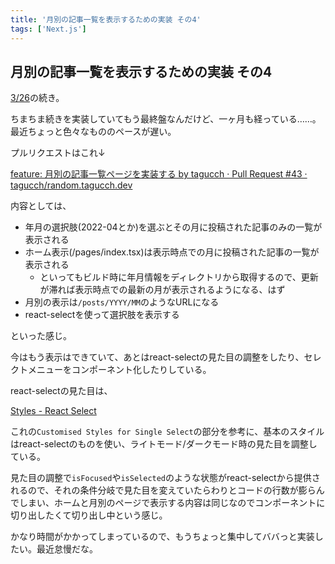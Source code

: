 ```yaml
---
title: '月別の記事一覧を表示するための実装 その4'
tags: ['Next.js']
---
```


## 月別の記事一覧を表示するための実装 その4

[3/26](/posts/2022-03-26/)の続き。

ちまちま続きを実装していてもう最終盤なんだけど、一ヶ月も経っている……。最近ちょっと色々なもののペースが遅い。

プルリクエストはこれ↓

[feature: 月別の記事一覧ページを実装する by tagucch · Pull Request \#43 · tagucch/random\.tagucch\.dev](https://github.com/tagucch/random.tagucch.dev/pull/43)

内容としては、

- 年月の選択肢(2022-04とか)を選ぶとその月に投稿された記事のみの一覧が表示される
- ホーム表示(/pages/index.tsx)は表示時点での月に投稿された記事の一覧が表示される
  - といってもビルド時に年月情報をディレクトリから取得するので、更新が滞れば表示時点での最新の月が表示されるようになる、はず
- 月別の表示は`/posts/YYYY/MM`のようなURLになる
- react-selectを使って選択肢を表示する

といった感じ。

今はもう表示はできていて、あとはreact-selectの見た目の調整をしたり、セレクトメニューをコンポーネント化したりしている。

react-selectの見た目は、

[Styles \- React Select](https://react-select.com/styles#styles)

これの`Customised Styles for Single Select`の部分を参考に、基本のスタイルはreact-selectのものを使い、ライトモード/ダークモード時の見た目を調整している。

見た目の調整で`isFocused`や`isSelected`のような状態がreact-selectから提供されるので、それの条件分岐で見た目を変えていたらわりとコードの行数が膨らんでしまい、ホームと月別のページで表示する内容は同じなのでコンポーネントに切り出したくて切り出し中という感じ。

かなり時間がかかってしまっているので、もうちょっと集中してババっと実装したい。最近怠慢だな。

